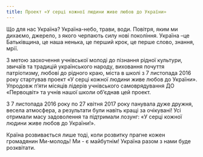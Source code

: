 ```yaml
---
title: Проект «У серці кожної людини живе любов до України»
---
```


Що для нас Україна? Україна-небо, трави, води. Повітря, яким ми дихаємо, джерело, з якого черпають силу нові покоління. Україна –це Батьківщина, це наша ненька, це перший крок, це перше слово, знання, мрії.

З метою заохочення учнівської молоді до пізнання рідної культури, звичаїв та традицій українського народу, виховання почуття патріотизму, любові до рідного краю, міста в школі з 7 листопада 2016 року стартував проект «У серці кожної людини живе любов до України». Упродовж п’яти місяців лідерів учнівського самоврядування ДО «Первоцвіт» та учнів нашої школи об’єднав цей проект.

З 7 листопада 2016 року по 27 квітня 2017 року панувала дуже дружня, весела атмосфера, а результати були навіть кращі за очікувані! Усі отримали масу задоволення та підтримали лозунг: «У серці кожної людини живе любов до України!».

Країна розвивається лише тоді, коли розвитку прагне кожен громадянин Ми-молодь! Ми - є майбутнім! Україна разом з нами буде розквітати.

<youtube id="u7ocrRc_YOc" />
